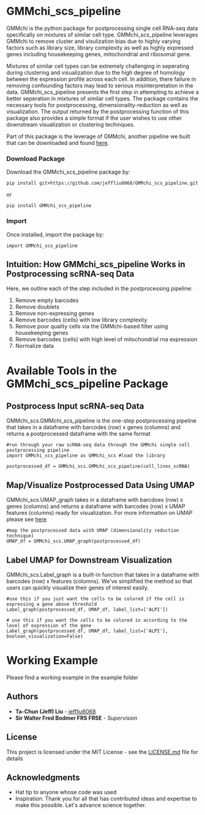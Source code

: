 # GMMchi_scs_pipeline

GMMchi is the python package for postprocessing single cell RNA-seq data specifically on mixtures of similar cell type. GMMchi_scs_pipeline leverages GMMchi to remove cluster and visulization bias due to highly varying factors such as library size, library complexity as well as highly expressed genes including housekeeping genes, mitochondrial and ribosomal gene. 

Mixtures of similar cell types can be extremely challenging in seperating during clustering and visualization due to the high degree of homology between the expression profile across each cell. In addition, there failure in removing confounding factors may lead to serious misinterpretation in the data. GMMchi_scs_pipeline presents the first step in attempting to achieve a better seperation in mixtures of similar cell types. The package contains the necessary tools for postprocessing, dimensionality-reduction as well as visualization. The output returned by the postprocessing function of this package also provides a simple format if the user wishes to use other downstream visualization or clustering techinques. 

Part of this package is the leverage of GMMchi, another pipeline we built that can be downloaded and found [here](https://github.com/jeffliu6068/GMMchi). 

### Download Package

Download the GMMchi_scs_pipeline package by:
```
pip install git+https://github.com/jeffliu6068/GMMchi_scs_pipeline.git
```
or 
```
pip install GMMchi_scs_pipeline
```

### Import

Once installed, import the package by: 

```
import GMMchi_scs_pipeline
```
## Intuition: How GMMchi_scs_pipeline Works in Postprocessing scRNA-seq Data

Here, we outline each of the step included in the postprocessing pipeline:

1) Remove empty barcodes
2) Remove doublets 
3) Remove non-expressing genes
4) Remove barcodes (cells) with low library complexity
5) Remove poor quality cells via the GMMchi-based filter using housekeeping genes
6) Remove barcodes (cells) with high level of mitochondrial rna expression
7) Normalize data

# Available Tools in the GMMchi_scs_pipeline Package

## Postprocess Input scRNA-seq Data

GMMchi_scs.GMMchi_scs_pipeline is the one-step postprocessing pipeline that takes in a dataframe with barcodes (row) x genes (columns) and returns a postprocessed dataframe with the same format

```
#run through your raw scRNA-seq data through the GMMchi single cell postprocessing pipeline
import GMMchi_scs_pipeline as GMMchi_scs #load the library

postprocessed_df = GMMchi_scs.GMMchi_scs_pipeline(cell_lines_scRNA)
```
## Map/Visualize Postprocessed Data Using UMAP

GMMchi_scs.UMAP_graph takes in a dataframe with barcdoes (row) x genes (columns) and returns a dataframe with barcodes (row) x UMAP features (columns) ready for visualization. For more information on UMAP please see [here](https://umap-learn.readthedocs.io/en/latest/basic_usage.html)

```
#map the postprocessed data with UMAP (dimensionality reduction technique)
UMAP_df = GMMchi_scs.UMAP_graph(postprocessed_df)
```
## Label UMAP for Downstream Visualization

GMMchi_scs.Label_graph is a built-in function that takes in a dataframe with barcodes (row) x features (columns). We've simplified the method so that users can quickly visualize their genes of interest easily. 

```
#use this if you just want the cells to be colored if the cell is expressing a gene above threshold 
Label_graph(postprocessed_df, UMAP_df, label_list=['ALPI']) 

# use this if you want the cells to be colored in according to the level of expression of the gene
Label_graph(postprocessed_df, UMAP_df, label_list=['ALPI'], boolean_visualization=False) 
```
# Working Example

Please find a working example in the example folder

## Authors

* **Ta-Chun (Jeff) Liu** - [jeffliu6068](https://github.com/jeffliu6068)
* **Sir Walter Fred Bodmer FRS FRSE** - *Supervision*

## License

This project is licensed under the MIT License - see the [LICENSE.md](LICENSE.md) file for details

## Acknowledgments

* Hat tip to anyone whose code was used
* Inspiration: Thank you for all that has contributed ideas and expertise to make this possible. Let's advance science together. 
